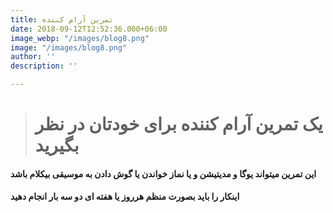 ```yaml
---
title: تمرین آرام کننده
date: 2018-09-12T12:52:36.000+06:00
image_webp: "/images/blog8.png"
image: "/images/blog8.png"
author: ''
description: ''

---
```

> # یک تمرین آرام کننده برای خودتان در نظر بگیرید

#### **این تمرین میتواند یوگا و مدیتیشن و یا نماز خواندن یا گوش دادن به موسیقی بیکلام باشد**

#### **اینکار را باید بصورت منظم هرروز یا هفته ای دو سه بار انجام دهید**  